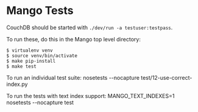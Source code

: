 Mango Tests
===========

CouchDB should be started with `./dev/run -a testuser:testpass`.

To run these, do this in the Mango top level directory:

    $ virtualenv venv
    $ source venv/bin/activate
    $ make pip-install
    $ make test

To run an individual test suite:
    nosetests --nocapture test/12-use-correct-index.py 

To run the tests with text index support:
    MANGO_TEXT_INDEXES=1 nosetests --nocapture test